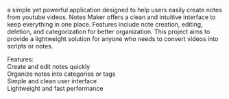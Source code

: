 a simple yet powerful application designed to help users easily create notes from youtube videos. Notes Maker offers a clean and intuitive interface to keep everything in one place. Features include note creation, editing, deletion, and categorization for better organization. This project aims to provide a lightweight solution for anyone who needs to convert videos into scripts or notes.  
      
Features:       
Create and edit notes quickly      
Organize notes into categories or tags        
Simple and clean user interface       
Lightweight and fast performance 
   
